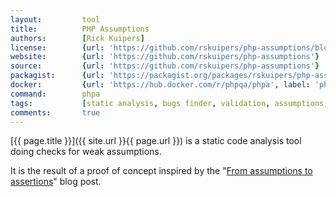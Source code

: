 ```yaml
---
layout:         tool
title:          PHP Assumptions
authors:        [Rick Kuipers] 
license:        {url: 'https://github.com/rskuipers/php-assumptions/blob/master/LICENSE', label: 'MIT License'}
website:        {url: 'https://github.com/rskuipers/php-assumptions'}
source:         {url: 'https://github.com/rskuipers/php-assumptions'}
packagist:      {url: 'https://packagist.org/packages/rskuipers/php-assumptions', label: 'rskuipers/php-assumptions'}
docker:         {url: 'https://hub.docker.com/r/phpqa/phpa', label: 'phpqa/phpa'}
command:        phpa  
tags:           [static analysis, bugs finder, validation, assumptions, cli]
comments:       true
---
```


[{{ page.title }}]({{ site.url }}{{ page.url }}) is a static code analysis tool doing checks for weak assumptions.

<!--more--> 

It is the result of a proof of concept inspired by the "[From assumptions to assertions](http://rskuipers.com/entry/from-assumptions-to-assertions)" blog post.
